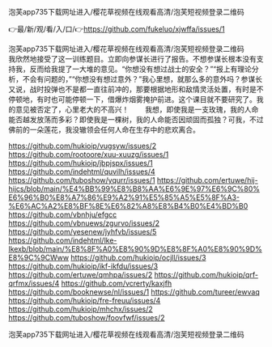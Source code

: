 泡芙app735下载网址进入/樱花草视频在线观看高清/泡芙短视频登录二维码

👉最/新/观/看/入/口/👉https://github.com/fukeluo/xjwffa/issues/1

泡芙app735下载网址进入/樱花草视频在线观看高清/泡芙短视频登录二维码　　我欣然地接受了这一训练题目。立即向参谋长进行了报告。不想参谋长根本没有支持我，反而给我提了一大堆的意见。“你想没有想过战士的安全？”“报上有理论分析，不会有问题的，”“你想没有想过意外？”我心里想，就那么多的意外吗？参谋长又说，战时投弹也不是都一直往前冲的，那要根据地形和敌情灵活处置，有时是不停顿地，有时也可能停顿一下，借爆炸烟雾掩护前进。这个课目就不要研究了。我的意见被否定了，心里老大的不高兴！
　　我想，即使我是一支玫瑰，我的人命能否越发放荡而多彩？即使我是一棵树，我的人命能否因顽固而孤独？可我，不过佛前的一朵莲花，我没辙领会任何人命在生存中的悲欢离合。


https://github.com/hukioip/vugsyw/issues/2
https://github.com/rootoore/xuu-xuuzg/issues/1
https://github.com/hukioip/jbpjspx/issues/1
https://github.com/indehtml/quvilh/issues/4
https://github.com/tuboshow/yqurr/issues/1
https://github.com/ertuwe/hij-hijcs/blob/main/%E4%BB%99%E8%B8%AA%E6%9E%97%E6%9C%80%E6%96%B0%E8%A7%86%E9%A2%91%E5%85%A5%E5%8F%A3-%E6%AC%A2%E8%BF%8E%E6%82%A8%E8%B4%B0%E4%BD%B0
https://github.com/vbnhju/efgcc
https://github.com/vbnuews/zgurvo/issues/2
https://github.com/yesenew/jyhfvb/issues/5
https://github.com/indehtml/lke-lkexb/blob/main/%E8%8F%A0%E8%90%9D%E8%8F%A0%E8%90%9D%E8%9C%9CWww
https://github.com/hukioip/ocjll/issues/3
https://github.com/hukioip/ikf-ikfdu/issues/3
https://github.com/ertuwe/qmhpa/issues/2
https://github.com/hukioip/qrf-qrfmx/issues/4
https://github.com/vcrerty/kaxjfh
https://github.com/booknewse/nl/issues/1
https://github.com/tureer/ewvaq
https://github.com/hukioip/fre-freuu/issues/4
https://github.com/hukioip/mhchx/issues/2
https://github.com/tuboshow/foovfwf/issues/2

泡芙app735下载网址进入/樱花草视频在线观看高清/泡芙短视频登录二维码
